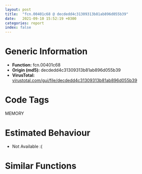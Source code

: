 ```yaml
---
layout: post
title:  "fcn.00401c68 @ decdedd4c31309313b81ab896d055b39"
date:   2021-09-10 15:52:19 +0300
categories: report
index: false
---
```


# Generic Information
- **Function:** fcn.00401c68
- **Origin (md5):** decdedd4c31309313b81ab896d055b39
- **VirusTotal:** [virustotal.com/gui/file/decdedd4c31309313b81ab896d055b39][virustotal_ref]

# Code Tags
<span class="tag" id="MEMORY">MEMORY</span>


# Estimated Behaviour
<ul><li class="bhv-desc" id="na">Not Available :(</li></ul>

# Similar Functions
<script type="text/javascript" src="https://www.gstatic.com/charts/loader.js"></script>
<script type="text/javascript">

    google.charts.load('current', {'packages':['corechart']});
    google.charts.setOnLoadCallback(drawChart);

    function drawChart() {
    var data = new google.visualization.DataTable();
        data.addColumn('number', 'X');
        data.addColumn('number', 'Y');
        data.addColumn({type: 'string', role: 'tooltip', 'p': {'html': true}});
        data.addColumn({'type': 'string', 'role': 'style'});
        
        data.addRows([
    [-3.524846315383911, 19.237266540527344, '<b><a href="/report/fcn.00401c68@decdedd4c31309313b81ab896d055b39">fcn.00401c68</a><br>@decdedd4c31309313b81ab896d055b39</b><br>', 'point { fill-color: #e0440e; }'],
[-21.775358200073242, 46.17511749267578, '<b><a href="/report/fcn.00401fa3@859831cb05e0b4f08c1c70ceefd1dcba">fcn.00401fa3</a><br>@859831cb05e0b4f08c1c70ceefd1dcba</b><br>', 'null'],
[-33.77275848388672, 10.691072463989258, '<b><a href="/report/fcn.0040135f@c66515b31587cdf85c9dbe9ceb3b903e">fcn.0040135f</a><br>@c66515b31587cdf85c9dbe9ceb3b903e</b><br>', 'null'],
[-5.240798473358154, -16.787471771240234, '<b><a href="/report/fcn.00405be3@8a08237568bc7b1a4e9813b2af535d73">fcn.00405be3</a><br>@8a08237568bc7b1a4e9813b2af535d73</b><br>', 'null'],
[31.341888427734375, -37.761653900146484, '<b><a href="/report/fcn.00405d1e@1c48774da6a3dd4bf3ea41716a332c61">fcn.00405d1e</a><br>@1c48774da6a3dd4bf3ea41716a332c61</b><br>', 'null'],
[9.17943000793457, 60.606746673583984, '<b><a href="/report/fcn.004016c8@5259335d91053a0aca8d4605aaf76901">fcn.004016c8</a><br>@5259335d91053a0aca8d4605aaf76901</b><br>', 'null'],
[44.55708312988281, 58.32063674926758, '<b><a href="/report/fcn.0040231c@4e7335a256154dbc07a5bd862e9622fe">fcn.0040231c</a><br>@4e7335a256154dbc07a5bd862e9622fe</b><br>', 'null'],
[24.38153076171875, 31.753780364990234, '<b><a href="/report/fcn.0040162c@604275e66a139b66bf4f10de10af0abc">fcn.0040162c</a><br>@604275e66a139b66bf4f10de10af0abc</b><br>', 'null'],
[23.85970687866211, -4.97542667388916, '<b><a href="/report/fcn.00402059@01be4434cc5f975da87a4b25d209e100">fcn.00402059</a><br>@01be4434cc5f975da87a4b25d209e100</b><br>', 'null'],

        ]);

    var options = {
        title: 'Similarity Plot',
        legend: 'none',
        colors: ['#dedbd9', '#e6693e', '#ec8f6e', '#f3b49f', '#f6c7b6'],
        tooltip: {isHtml: true, trigger: 'both'},
        explorer: {
        actions: ["dragToZoom", "rightClickToReset"],
        },
        chartArea: {
        width: '80%',
        height: '80%'
        },
        width: '100%',
        height: '100%'
    };

    var chart = new google.visualization.ScatterChart(document.getElementById('chart_div'));

    chart.draw(data, options);
    }
    
</script>


<div id="chart_div" style="width: 100%px; height: 100%;"></div>

# Disassembled Code
{% highlight nasm %}

push ebp
mov ebp, esp
sub esp, 0xb0
mov eax, dword[ebp-0x24]
cmp eax, dword[ebp-4]
jb off.b26
cmp dword[ebp-0x3c], 0x200
jne off.b37
mov eax, dword[ebp-0x20]
sub eax, 0x344
mov dword[ebp-0xc], eax
mov eax, dword[ebp-0x20]
cmp eax, dword[ebp-0x3c]
jne off.b63
cmp dword[ebp-0x6c], 0x320
jb off.b63
mov eax, dword[ebp-0x3c]
add eax, dword[ebp-0x70]
mov dword[ebp-0x50], eax
mov eax, dword[ebp-0x28]
or eax, dword[ebp-0x4c]
or eax, 0x81
mov dword[ebp-0x1c], eax
mov eax, dword[ebp-0x44]
cmp eax, dword[ebp-0x24]
jae off.b94
cmp dword[ebp-0x20], 0x28a
jne off.b103
cmp dword[ebp-0x30], 0x37e
ja off.b110
mov dword[ebp-0x38], 0x355
cmp dword[ebp-0x74], 0
je off.b125
cmp dword[ebp-0x10], 0x366
jb off.b134
cmp dword[ebp-4], 0x30c
jb off.b145
mov eax, dword[ebp-0x2c]
add eax, 0x293
mov dword[ebp-4], eax
mov eax, 0x1cd
sub eax, dword[ebp-0x14]
add eax, dword[ebp-4]
mov dword[ebp-0x10], eax
cmp dword[ebp-0x14], 0x35c
jae off.b176
mov eax, dword[ebp-0x48]
cmp eax, dword[ebp-0x1c]
jne off.b184
mov eax, dword[ebp-0x44]
cmp eax, dword[ebp-0x14]
jne off.b195
mov eax, dword[ebp-0x38]
sub eax, 0x260
mov dword[ebp-0x7c], eax
mov eax, dword[ebp-4]
mov ecx, dword[ebp-4]
lea eax, [ecx+eax-0x389]
mov dword[ebp-0x4c], eax
mov eax, dword[ebp-0x48]
cmp eax, dword[ebp-0x38]
je off.b228
cmp dword[ebp-8], 0x24c
ja off.b236
mov eax, dword[ebp-0x30]
cmp eax, dword[ebp-0xc]
jae off.b250
push 0x7e
pop eax
sub eax, dword[ebp-0x70]
sub eax, 0x271
mov dword[ebp-0x14], eax
cmp dword[ebp-0xc], 0xdd
jbe off.b274
cmp dword[ebp-0x20], 0xf8
jbe off.b274
cmp dword[ebp-0x48], 0
jae off.b290
mov eax, dword[ebp-8]
mov ecx, dword[ebp-4]
lea eax, [ecx+eax+0x3e5]
mov dword[ebp-0x6c], eax
mov eax, dword[ebp-0x70]
cmp eax, dword[ebp-0x30]
jbe off.b314
cmp dword[ebp-0x68], 0x113
jbe off.b314
mov dword[ebp-8], 0x249
and dword[ebp-8], 0
jmp off.b327
mov eax, dword[ebp-8]
inc eax
mov dword[ebp-8], eax
cmp dword[ebp-8], 1
jae off.b346
mov eax, 0x10f
sub eax, dword[ebp-0x5c]
mov dword[ebp-0x30], eax
jmp off.b320
mov eax, dword[ebp-0x18]
add eax, 0x2c1
or eax, dword[ebp-0x3c]
mov dword[ebp-8], eax
mov eax, dword[ebp-0x58]
mov ecx, dword[ebp-0x14]
lea eax, [ecx+eax+0x1f3]
mov dword[ebp-0xc], eax
mov eax, dword[ebp-0x28]
sub eax, 6
mov dword[ebp-0x44], eax
cmp dword[ebp-0x54], 0x23e
jne off.b403
cmp dword[ebp-0x28], 0x245
ja off.b412
cmp dword[ebp-0x54], 0x1b2
jae off.b423
mov eax, dword[ebp-8]
sub eax, 0x22f
mov dword[ebp-0x3c], eax
mov eax, dword[ebp-0x58]
sub eax, 0x351
mov dword[ebp-0x2c], eax
mov eax, dword[ebp-0x1c]
mov dword[ebp-0x84], eax
cmp dword[ebp-0x84], 0x1f
je off.b496
cmp dword[ebp-0x84], 0x2c
je off.b543
cmp dword[ebp-0x84], 0x51
je off.b514
cmp dword[ebp-0x84], 0xa1
je off.b505
cmp dword[ebp-0x84], 0xec
je off.b525
jmp off.b556
mov dword[ebp-0x20], 0x2cd
jmp off.b567
mov dword[ebp-0x64], 0x592
jmp off.b567
mov eax, dword[ebp-0x44]
sub eax, dword[ebp-8]
mov dword[ebp-0x6c], eax
jmp off.b567
mov eax, 0x111
sub eax, dword[ebp-0x20]
add eax, 0x2d8
mov dword[ebp-0x18], eax
jmp off.b567
mov eax, dword[ebp-0x58]
add eax, 0x2ee
mov dword[ebp-0x28], eax
jmp off.b567
mov eax, dword[ebp-0x68]
add eax, 0x2d0
mov dword[ebp-0x44], eax
mov eax, dword[ebp-0x68]
mov ecx, dword[ebp-0x54]
lea eax, [ecx+eax+0x13a]
mov dword[ebp-0x70], eax
mov eax, dword[ebp-0x70]
add eax, 0xa2
mov dword[ebp-0x2c], eax
mov eax, dword[ebp-0x68]
sub eax, 0x35a
mov dword[ebp-0x30], eax
push 0x40
push 0x3000
push 0xbbccc
push 0
call dword[sym.imp.KERNEL32.dll_VirtualAlloc]
mov dword[ebp-0x90], eax
cmp dword[ebp-0x5c], 0x278
jne off.b649
cmp dword[ebp-0x20], 0x220
je off.b660
mov eax, 0x296
sub eax, dword[ebp-0x3c]
mov dword[ebp-0x5c], eax
mov dword[ebp-0x64], 0x25e
push 0x78
pop eax
sub eax, dword[ebp-0x74]
mov dword[ebp-0x54], eax
cmp dword[ebp-0x10], 0x1fe
jb off.b702
cmp dword[ebp-0x74], 0x68
jb off.b702
mov eax, dword[ebp-0x6c]
sub eax, 0x2c7
mov dword[ebp-0x2c], eax
mov eax, dword[ebp-0x3c]
sub eax, 0x238
mov dword[ebp-0x74], eax
mov dword[ebp-0x30], 0x2c8
mov eax, 0x29c
sub eax, dword[ebp-4]
mov dword[ebp-0x6c], eax
mov dword[ebp-0x60], 0x61
mov eax, dword[ebp-0x40]
cmp eax, dword[ebp-0x14]
jae off.b772
mov eax, dword[ebp-0x60]
cmp eax, dword[ebp-0x74]
jne off.b772
cmp dword[ebp-0x2c], 0x264
jne off.b772
mov eax, dword[ebp-0x50]
add eax, dword[ebp-0x38]
mov dword[ebp-0x10], eax
mov eax, dword[ebp-0x24]
sub eax, dword[ebp-0x14]
mov dword[ebp-0x5c], eax
mov dword[ebp-0x4c], 0x7ca
mov eax, dword[ebp-0x20]
sub eax, 0x107
mov dword[ebp-0x10], eax
mov eax, dword[ebp-0x90]
add eax, 0x69000
mov dword[ebp-0x90], eax
mov eax, dword[ebp-0x1c]
add eax, dword[ebp-0x3c]
mov dword[ebp-0x60], eax
cmp dword[ebp-8], 0xb5
jb off.b842
mov eax, dword[ebp-0x2c]
cmp eax, dword[ebp-0x64]
je off.b858
mov eax, dword[ebp-4]
mov ecx, dword[ebp-0x64]
lea eax, [ecx+eax-0x9e]
mov dword[ebp-0x3c], eax
mov eax, dword[ebp-0x1c]
add eax, 0x3a7
mov dword[ebp-0x20], eax
mov dword[ebp-0xa8], 0xaa3628
mov eax, 0xd2
sub eax, dword[ebp-0x68]
mov dword[ebp-0x54], eax
mov eax, dword[ebp-0x38]
cmp eax, dword[ebp-0x2c]
jb off.b913
cmp dword[ebp-0x30], 0
je off.b920
cmp dword[ebp-0x24], 0xdd
ja off.b920
mov dword[ebp-0x2c], 0x1d9
mov dword[ebp-0x54], 0x675
cmp dword[ebp-4], 0xfd
jbe off.b952
mov eax, dword[ebp-0xc]
cmp eax, dword[ebp-0x24]
jne off.b966
mov eax, dword[ebp-8]
cmp eax, dword[ebp-0x7c]
jae off.b966
mov eax, dword[ebp-0x60]
sub eax, dword[ebp-0x1c]
or eax, 0x358
mov dword[ebp-0x44], eax
and dword[ebp-0x34], 0
mov eax, 0x1ef
sub eax, dword[ebp-0x30]
sub eax, 0x3a1
mov dword[ebp-0x24], eax
mov eax, dword[ebp-0x14]
sub eax, dword[ebp-0x6c]
sub eax, 0x3d1
mov dword[ebp-4], eax
mov eax, dword[ebp-0x58]
cmp eax, dword[ebp-0x28]
jbe off.b1017
cmp dword[ebp-8], 0x2a1
jb off.b1028
mov eax, dword[ebp-0x14]
sub eax, 0x2e1
mov dword[ebp-0x68], eax
mov eax, dword[ebp-0x3c]
add eax, dword[ebp-4]
add eax, dword[ebp-0x58]
mov dword[ebp-0x30], eax
mov dword[ebp-4], 6
mov eax, 0x199
sub eax, dword[ebp-0x5c]
mov dword[ebp-8], eax
mov dword[ebp-0x80], 0x3d126d6c
mov eax, dword[ebp-0x54]
add eax, dword[ebp-0x54]
add eax, dword[ebp-0x18]
mov dword[ebp-0x5c], eax
mov dword[ebp-4], 0x97
mov dword[ebp-0x8c], 0x623c9eee
mov dword[ebp-0x18], 0x17d
mov eax, dword[ebp-0x60]
add eax, 0x1f9
sub eax, dword[ebp-0x50]
mov dword[ebp-0x40], eax
mov eax, dword[ebp-0x78]
add eax, 0x194
or eax, 0x3bb
mov dword[ebp-0x70], eax
mov eax, dword[ebp-0x18]
add eax, 5
mov dword[ebp-0x18], eax
mov eax, dword[ebp-0x70]
sub eax, 0x227
mov dword[ebp-0x10], eax
mov eax, dword[ebp-0x28]
add eax, 0x27a
mov dword[ebp-0x1c], eax
cmp dword[ebp-0x18], 0x182
jb off.b1115
mov dword[ebp-0x88], 0xb483da80
mov eax, dword[ebp-0x18]
sub eax, dword[ebp-0x20]
mov dword[ebp-0x28], eax
cmp dword[ebp-0x78], 0x261
jae off.b1217
cmp dword[ebp-0x6c], 0x232
ja off.b1217
cmp dword[ebp-0x2c], 0x174
jne off.b1228
mov eax, dword[ebp-0x4c]
sub eax, 0x143
mov dword[ebp-0x6c], eax
mov dword[ebp-0xa4], 0x62e64ae8
mov dword[ebp-0x1c], 0x4b54c
mov dword[ebp-0x9c], 0xc126dd3a
mov eax, dword[ebp-0x20]
add eax, 0xa1
mov dword[ebp-0x1c], eax
cmp dword[ebp-0x40], 0xe4
je off.b1290
mov eax, dword[ebp-0x18]
cmp eax, dword[ebp-0x3c]
jb off.b1290
mov dword[ebp-0x60], 0x100
mov dword[ebp-0x94], 0xdc20802e
mov eax, dword[ebp-0x44]
sub eax, 0x22c
mov dword[ebp-4], eax
mov eax, dword[ebp-0x58]
add eax, dword[ebp-0x44]
add eax, dword[ebp-0x40]
mov dword[ebp-8], eax
mov dword[ebp-0xa0], 0x445a0826
mov dword[ebp-0x38], 0x8a7
mov eax, dword[ebp-0xc]
sub eax, dword[ebp-0x58]
mov dword[ebp-4], eax
mov eax, dword[ebp-0x48]
add eax, 0xea
mov dword[ebp-0xc], eax
mov eax, dword[ebp-0x38]
add eax, 0x1e
mov dword[ebp-0x38], eax
mov eax, dword[ebp-8]
sub eax, dword[ebp-0x54]
add eax, 0xbf
mov dword[ebp-0x30], eax
mov eax, dword[ebp-0x60]
add eax, 0x256
mov dword[ebp-0x40], eax
cmp dword[ebp-0x38], 0x8c5
jb off.b1349
and dword[ebp-0x34], 0
cmp dword[ebp-0x34], 0xaa08
jae off.b2490
mov eax, dword[ebp-0x18]
sub eax, 0xf8
mov dword[ebp-0x5c], eax
mov eax, dword[ebp-0x20]
sub eax, 0x108
mov dword[ebp-0x1c], eax
mov eax, dword[ebp-0x80]
add eax, dword[ebp-0x8c]
mov dword[ebp-0x80], eax
cmp dword[ebp-0x44], 0
jne off.b1469
cmp dword[ebp-0x18], 0x1ed
je off.b1478
mov eax, dword[ebp-0x64]
add eax, dword[ebp-0x14]
mov dword[ebp-0x60], eax
mov eax, dword[ebp-0x74]
add eax, 0x184
mov dword[ebp-0x44], eax
mov eax, dword[ebp-0x8c]
add eax, dword[ebp-0x88]
mov dword[ebp-0x8c], eax
mov eax, dword[ebp-8]
sub eax, dword[ebp-0x78]
sub eax, dword[ebp-0x18]
mov dword[ebp-4], eax
mov eax, dword[ebp-0x94]
xor eax, dword[ebp-0xa0]
mov dword[ebp-0x94], eax
mov dword[ebp-0xc], 0x189
mov eax, dword[ebp-0x4c]
add eax, 0x118
mov dword[ebp-0x68], eax
mov eax, dword[ebp-0x88]
xor eax, dword[ebp-0xa4]
mov dword[ebp-0x88], eax
cmp dword[ebp-8], 0x101
jne off.b1591
cmp dword[ebp-0x54], 0x2f8
jae off.b1602
mov eax, dword[ebp-0xc]
add eax, 0xd6
mov dword[ebp-0x54], eax
mov eax, dword[ebp-0x9c]
add eax, dword[ebp-0x94]
mov dword[ebp-0x9c], eax
mov dword[ebp-0x58], 0x473
and dword[ebp-0x10], 0
jmp off.b1640
mov eax, dword[ebp-0x10]
inc eax
mov dword[ebp-0x10], eax
cmp dword[ebp-0x10], 1
jae off.b1662
mov eax, 0xf8
sub eax, dword[ebp-0xc]
add eax, dword[ebp-0x4c]
mov dword[ebp-0x18], eax
jmp off.b1633
mov eax, dword[ebp-0x80]
xor eax, dword[ebp-0xa0]
mov dword[ebp-0x80], eax
mov dword[ebp-0x30], 0x681
mov eax, dword[ebp-0xa4]
xor eax, dword[ebp-0x9c]
mov dword[ebp-0xa4], eax
mov eax, dword[ebp-0x24]
sub eax, 0x2a9
sub eax, dword[ebp-0x68]
mov dword[ebp-0x20], eax
mov eax, 0x372
sub eax, dword[ebp-4]
mov dword[ebp-0x24], eax
mov eax, dword[ebp-0x8c]
xor eax, dword[ebp-0xa0]
mov dword[ebp-0x8c], eax
mov eax, 0x360
sub eax, dword[ebp-0x58]
mov dword[ebp-0x4c], eax
mov eax, dword[ebp-0x88]
xor eax, dword[ebp-0x80]
mov dword[ebp-0x88], eax
and dword[ebp-0xc], 0
jmp off.b1781
mov eax, dword[ebp-0xc]
inc eax
mov dword[ebp-0xc], eax
cmp dword[ebp-0xc], 3
jae off.b1796
mov dword[ebp-0x68], 0x4ca
jmp off.b1774
mov eax, dword[ebp-0x4c]
add eax, 0xf7
mov dword[ebp-0x64], eax
mov eax, dword[ebp-0x48]
add eax, 0x39c
mov dword[ebp-0x58], eax
mov eax, dword[ebp-0x10]
add eax, dword[ebp-0x40]
sub eax, dword[ebp-0x30]
mov dword[ebp-0x28], eax
mov eax, dword[ebp-0x90]
add eax, dword[ebp-0x34]
mov dword[ebp-0xb0], eax
mov eax, 0x3c3
sub eax, dword[ebp-0x7c]
mov dword[ebp-0x2c], eax
mov eax, dword[ebp-0x30]
sub eax, 0x133
mov dword[ebp-0x2c], eax
mov eax, dword[ebp-0x14]
sub eax, 0x3c8
mov dword[ebp-0x58], eax
mov eax, dword[ebp-0x18]
cmp eax, dword[ebp-0x60]
jne off.b1901
cmp dword[ebp-0x24], 0x76
jbe off.b1901
mov eax, dword[ebp-0x70]
sub eax, dword[ebp-0x40]
mov dword[ebp-4], eax
mov eax, dword[ebp-0xa8]
add eax, dword[ebp-0x34]
mov dword[ebp-0xac], eax
mov eax, dword[ebp-0x74]
sub eax, 0xad
mov dword[ebp-0x1c], eax
mov eax, dword[ebp-0x14]
sub eax, dword[ebp-0x10]
add eax, 0x1c4
mov dword[ebp-0xc], eax
mov eax, dword[ebp-0x28]
add eax, 0x3a8
mov dword[ebp-0x50], eax
mov eax, dword[ebp-0xac]
mov eax, dword[eax]
xor eax, dword[ebp-0x80]
mov ecx, dword[ebp-0xb0]
mov dword[ecx], eax
mov eax, dword[ebp-0x24]
add eax, 0x69
mov dword[ebp-0x38], eax
mov dword[ebp-0x48], 0x52a
cmp dword[ebp-0x7c], 0x107
jae off.b2004
mov eax, dword[ebp-0x10]
cmp eax, dword[ebp-0x50]
jae off.b2018
mov eax, dword[ebp-0x10]
sub eax, dword[ebp-0x48]
add eax, 0x2f6
mov dword[ebp-0x50], eax
mov eax, dword[ebp-0x48]
cmp eax, dword[ebp-0x44]
jne off.b2045
mov eax, dword[ebp-0x30]
cmp eax, dword[ebp-0x18]
jb off.b2045
mov eax, dword[ebp-0x2c]
add eax, 0x565
mov dword[ebp-0x18], eax
mov dword[ebp-0x24], 0xde
mov dword[ebp-4], 0xfffffeb9
mov dword[ebp-0x44], 0xfffffa6e
mov eax, dword[ebp-0x34]
sub eax, 0x7f1e
mov dword[ebp-0x34], eax
mov eax, dword[ebp-0x28]
add eax, 0x2f
mov dword[ebp-0x2c], eax
mov eax, 0x225
sub eax, dword[ebp-0x50]
mov dword[ebp-0x64], eax
mov eax, dword[ebp-0x28]
sub eax, 0x1aa
mov dword[ebp-4], eax
mov eax, dword[ebp-0xc]
sub eax, dword[ebp-8]
add eax, 0x253
mov dword[ebp-0x14], eax
mov eax, dword[ebp-0x5c]
add eax, 0x5fc
mov dword[ebp-0x7c], eax
cmp dword[ebp-0x60], 0x2d6
jbe off.b2162
cmp dword[ebp-0x24], 0xb6
je off.b2162
mov eax, dword[ebp-0xc]
sub eax, 0x1bb
mov dword[ebp-0x2c], eax
mov eax, 0xec
sub eax, dword[ebp-0x20]
mov dword[ebp-0x50], eax
cmp dword[ebp-0x24], 0x221
jb off.b2190
mov eax, dword[ebp-0x14]
cmp eax, dword[ebp-0xc]
jb off.b2199
cmp dword[ebp-0x78], 0xd4
je off.b2208
mov eax, dword[ebp-0x40]
add eax, 0x67
mov dword[ebp-0x70], eax
mov eax, dword[ebp-0x74]
or eax, 0x9a
mov dword[ebp-0x10], eax
mov eax, dword[ebp-0x34]
sub eax, 0xd4fa3
mov dword[ebp-0x34], eax
cmp dword[ebp-0x7c], 0x380
jbe off.b2248
cmp dword[ebp-0x40], 0x396
je off.b2262
mov eax, 0x357
sub eax, dword[ebp-0x14]
sub eax, dword[ebp-0x38]
mov dword[ebp-0x54], eax
mov dword[ebp-0x6c], 0xffffff93
mov eax, dword[ebp-0x78]
cmp eax, dword[ebp-0x3c]
jne off.b2292
mov eax, dword[ebp-0x10]
cmp eax, dword[ebp-0x28]
jae off.b2292
mov dword[ebp-0x4c], 0x331
mov eax, dword[ebp-0x4c]
add eax, dword[ebp-0x74]
mov dword[ebp-0x44], eax
cmp dword[ebp-0x14], 0x274
jne off.b2326
cmp dword[ebp-0x1c], 0x2c0
jbe off.b2326
mov dword[ebp-0x48], 0x27c
cmp dword[ebp-0x68], 0x17e
jb off.b2365
mov eax, dword[ebp-0x14]
cmp eax, dword[ebp-0x28]
jne off.b2365
cmp dword[ebp-0x1c], 0
je off.b2365
mov eax, 0x262
sub eax, dword[ebp-0x20]
add eax, 0x23c
mov dword[ebp-4], eax
mov dword[ebp-0xc], 0x2bb
mov eax, dword[ebp-0x34]
sub eax, 0xf3b62
mov dword[ebp-0x34], eax
mov eax, dword[ebp-0x4c]
sub eax, 0x16c
mov dword[ebp-8], eax
mov dword[ebp-0x7c], 0xa5c
cmp dword[ebp-0x1c], 0x2d7
jb off.b2418
mov eax, dword[ebp-0x1c]
cmp eax, dword[ebp-0x40]
jae off.b2430
mov eax, dword[ebp-0x58]
sub eax, dword[ebp-0x40]
add eax, dword[ebp-0x44]
mov dword[ebp-0x38], eax
cmp dword[ebp-0x50], 0
jb off.b2445
cmp dword[ebp-0x24], 0xec
jne off.b2456
mov eax, dword[ebp-0x28]
add eax, 0x22e
mov dword[ebp-0x5c], eax
mov dword[ebp-0x10], 0xdd
mov eax, dword[ebp-0x34]
sub eax, 0x76fe3
mov dword[ebp-0x34], eax
mov eax, dword[ebp-0x34]
add eax, 0x247a0a
mov dword[ebp-0x34], eax
jmp off.b1407
mov eax, 0x13b
sub eax, dword[ebp-0x24]
mov dword[ebp-0x6c], eax
mov eax, dword[ebp-0x90]
add eax, 0x89c2
mov dword[0x40d1c0], eax
mov eax, dword[ebp-0x38]
add eax, 0xb9
mov dword[ebp-0x48], eax
mov eax, 0x8d
sub eax, dword[ebp-4]
mov dword[ebp-0x40], eax
cmp dword[ebp-0x30], 0x1c3
jae off.b2564
cmp dword[ebp-4], 0x18e
ja off.b2564
mov dword[ebp-0x20], 0x135
cmp dword[ebp-0x3c], 0x212
jb off.b2601
mov eax, dword[ebp-0x50]
cmp eax, dword[ebp-0x38]
jae off.b2601
cmp dword[ebp-0x5c], 0x205
jb off.b2601
mov eax, 0x38c
sub eax, dword[ebp-8]
mov dword[ebp-0x48], eax
mov eax, dword[ebp-0x2c]
mov dword[ebp-0x98], eax
cmp dword[ebp-0x98], 0x25
je off.b2642
cmp dword[ebp-0x98], 0x4f
je off.b2658
cmp dword[ebp-0x98], 0x92
je off.b2667
jmp off.b2676
mov eax, dword[ebp-0x48]
sub eax, 0x1c6
sub eax, dword[ebp-0x3c]
mov dword[ebp-0x78], eax
jmp off.b2683
mov dword[ebp-0x40], 0x2cb
jmp off.b2683
mov dword[ebp-0x28], 0xfffffeaa
jmp off.b2683
mov dword[ebp-0x10], 0xaf
mov eax, 0x19b
sub eax, dword[ebp-4]
mov dword[ebp-0x24], eax
mov eax, dword[ebp-0x18]
cmp eax, dword[ebp-0xc]
jne off.b2733
mov eax, dword[ebp-0x50]
cmp eax, dword[ebp-0x64]
jbe off.b2733
cmp dword[ebp-0x78], 0x1a2
je off.b2733
mov eax, dword[ebp-0x1c]
add eax, 0x1a7
or eax, dword[ebp-0x48]
mov dword[ebp-0x64], eax
mov eax, dword[ebp-0x50]
add eax, 0x150
mov dword[ebp-0x5c], eax
cmp dword[ebp-0x64], 0x245
jb off.b2761
mov eax, dword[ebp-0x4c]
cmp eax, dword[ebp-0x28]
jne off.b2768
mov dword[ebp-0x40], 0xffffffaa
mov esp, ebp
pop ebp
ret

{% endhighlight %}

[virustotal_ref]: https://www.virustotal.com/gui/file/decdedd4c31309313b81ab896d055b39
